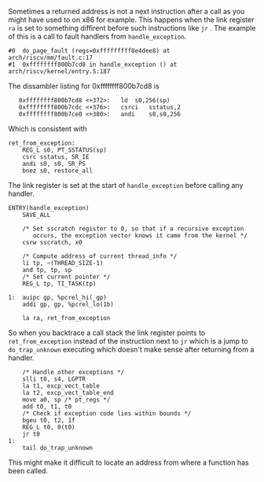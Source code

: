 
Sometimes a returned address is not a next instruction after a call as you might have used to on x86 for example. This happens when the link register ```ra``` is set to something diffirent before such instructions like ```jr``` . The example of this is a call to fault handlers from ```handle_exception```.

```
#0  do_page_fault (regs=0xfffffffff8e4dee8) at arch/riscv/mm/fault.c:17
#1  0xffffffff800b7cd8 in handle_exception () at arch/riscv/kernel/entry.S:187
```

The dissambler listing for 0xffffffff800b7cd8 is

```
   0xffffffff800b7cd8 <+372>:	ld	s0,256(sp)
   0xffffffff800b7cdc <+376>:	csrci	sstatus,2
   0xffffffff800b7ce0 <+380>:	andi	s0,s0,256
```

Which is consistent with

```
ret_from_exception:
	REG_L s0, PT_SSTATUS(sp)
	csrc sstatus, SR_IE
	andi s0, s0, SR_PS
	bnez s0, restore_all
```

The link register is set at the start of ```handle_exception``` before calling any handler.

```
ENTRY(handle_exception)
	SAVE_ALL

	/* Set sscratch register to 0, so that if a recursive exception
	   occurs, the exception vector knows it came from the kernel */
	csrw sscratch, x0

	/* Compute address of current thread_info */
	li tp, ~(THREAD_SIZE-1)
	and tp, tp, sp
	/* Set current pointer */
	REG_L tp, TI_TASK(tp)

1:	auipc gp, %pcrel_hi(_gp)
	addi gp, gp, %pcrel_lo(1b)

	la ra, ret_from_exception
```

So when you backtrace a call stack the link register points to ```ret_from_exception``` instead of the instruction next to ```jr``` which is a jump to ```do_trap_unknown``` executing which doesn't make sense after returning from a handler.

```
	/* Handle other exceptions */
	slli t0, s4, LGPTR
	la t1, excp_vect_table
	la t2, excp_vect_table_end
	move a0, sp /* pt_regs */
	add t0, t1, t0
	/* Check if exception code lies within bounds */
	bgeu t0, t2, 1f
	REG_L t0, 0(t0)
	jr t0
1:
	tail do_trap_unknown
```

This might make it difficult to locate an address from where a function has been called.

